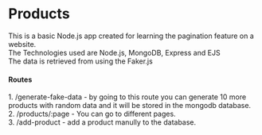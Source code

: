 # Products

This is a basic Node.js app created for learning the pagination feature on a website.<br>
The Technologies used are Node.js, MongoDB, Express and EJS<br>
The data is retrieved from using the Faker.js

<h4>Routes</h4>
1. /generate-fake-data - by going to this route you can generate 10 more products with random data and it will be stored in the mongodb database.<br>
2. /products/:page - You can go to different pages.<br>
3. /add-product     - add a product manully to the database.<br>

